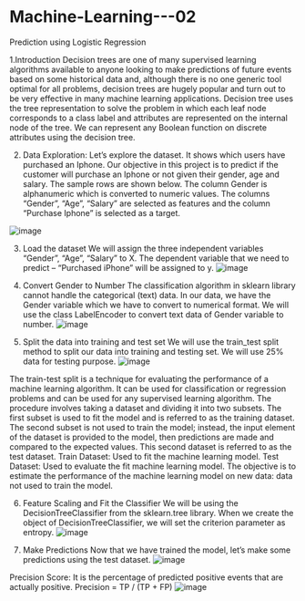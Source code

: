 # Machine-Learning---02
Prediction using Logistic Regression

1.Introduction
Decision trees are one of many supervised learning algorithms available to anyone looking to make predictions of future events based on some historical data and, although there is no one generic tool optimal for all problems, decision trees are hugely popular and turn out to be very effective in many machine learning applications. Decision tree uses the tree representation to solve the problem in which each leaf node corresponds to a class label and attributes are represented on the internal node of the tree. We can represent any Boolean function on discrete attributes using the decision tree.

2.	Data Exploration: 
Let’s explore the dataset. It shows which users have purchased an Iphone. Our objective in this project is to predict if the customer will purchase an Iphone or not given their gender, age and salary. The sample rows are shown below. The column Gender is alphanumeric which is converted to numeric values. The columns “Gender”, “Age”, “Salary” are selected as features and the column “Purchase Iphone” is selected as a target.

![image](https://user-images.githubusercontent.com/21077069/220509378-91ff25c4-aabf-44ca-aabf-15d2ce27c2b9.png)

3. Load the dataset
We will assign the three independent variables “Gender”, “Age”, “Salary” to X. 
The dependent variable that we need to predict – “Purchased iPhone” will be assigned to y.
![image](https://user-images.githubusercontent.com/21077069/220509796-02148562-b4ce-4036-a044-7d16fe9344d0.png)


4. Convert Gender to Number
The classification algorithm in sklearn library cannot handle the categorical (text) data. In our data, we have the Gender variable which we have to convert to numerical format. 
We will use the class LabelEncoder to convert text data of Gender variable to number.
![image](https://user-images.githubusercontent.com/21077069/220509808-dd911956-d0f3-4008-b6c4-e71c46deb7fe.png)


5. Split the data into training and test set
We will use the train_test split method to split our data into training and testing set. We will use 25% data for testing purpose.
![image](https://user-images.githubusercontent.com/21077069/220509837-69c2a25f-4275-45c5-9f6d-29203b76bedc.png)


The train-test split is a technique for evaluating the performance of a machine learning algorithm. It can be used for classification or regression problems and can be used for any supervised learning algorithm. The procedure involves taking a dataset and dividing it into two subsets. The first subset is used to fit the model and is referred to as the training dataset. The second subset is not used to train the model; instead, the input element of the dataset is provided to the model, then predictions are made and compared to the expected values. This second dataset is referred to as the test dataset. Train Dataset: Used to fit the machine learning model. Test Dataset: Used to evaluate the fit machine learning model. The objective is to estimate the performance of the machine learning model on new data: data not used to train the model.

6. Feature Scaling and Fit the Classifier
We will be using the DecisionTreeClassifier from the sklearn.tree library. When we create the object of DecisionTreeClassifier, we will set the criterion parameter as entropy.
![image](https://user-images.githubusercontent.com/21077069/220509860-d3ff4905-0b3c-4e91-b5c0-facac91d5be4.png)


7. Make Predictions
Now that we have trained the model, let’s make some predictions using the test dataset. 
![image](https://user-images.githubusercontent.com/21077069/220509877-8b64ad54-91b9-4887-b007-ec955e366461.png)

Precision Score: It is the percentage of predicted positive events that are actually positive.
Precision = TP / (TP + FP)
![image](https://user-images.githubusercontent.com/21077069/220509966-74ea0586-cef8-4091-88b2-f8e83bf4eae1.png)

